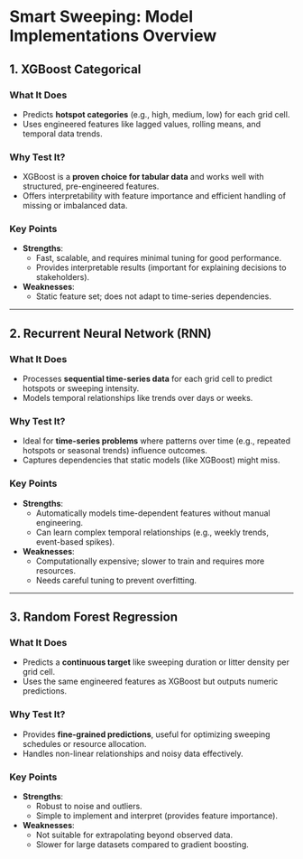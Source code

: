 # Smart Sweeping: Model Implementations Overview

## 1. XGBoost Categorical

### What It Does

- Predicts **hotspot categories** (e.g., high, medium, low) for each grid cell.
- Uses engineered features like lagged values, rolling means, and temporal data trends.

### Why Test It?

- XGBoost is a **proven choice for tabular data** and works well with structured, pre-engineered features.
- Offers interpretability with feature importance and efficient handling of missing or imbalanced data.

### Key Points

- **Strengths**:
  - Fast, scalable, and requires minimal tuning for good performance.
  - Provides interpretable results (important for explaining decisions to stakeholders).
- **Weaknesses**:
  - Static feature set; does not adapt to time-series dependencies.

---

## 2. Recurrent Neural Network (RNN)

### What It Does

- Processes **sequential time-series data** for each grid cell to predict hotspots or sweeping intensity.
- Models temporal relationships like trends over days or weeks.

### Why Test It?

- Ideal for **time-series problems** where patterns over time (e.g., repeated hotspots or seasonal trends) influence outcomes.
- Captures dependencies that static models (like XGBoost) might miss.

### Key Points

- **Strengths**:
  - Automatically models time-dependent features without manual engineering.
  - Can learn complex temporal relationships (e.g., weekly trends, event-based spikes).
- **Weaknesses**:
  - Computationally expensive; slower to train and requires more resources.
  - Needs careful tuning to prevent overfitting.

---

## 3. Random Forest Regression

### What It Does

- Predicts a **continuous target** like sweeping duration or litter density per grid cell.
- Uses the same engineered features as XGBoost but outputs numeric predictions.

### Why Test It?

- Provides **fine-grained predictions**, useful for optimizing sweeping schedules or resource allocation.
- Handles non-linear relationships and noisy data effectively.

### Key Points

- **Strengths**:
  - Robust to noise and outliers.
  - Simple to implement and interpret (provides feature importance).
- **Weaknesses**:
  - Not suitable for extrapolating beyond observed data.
  - Slower for large datasets compared to gradient boosting.
